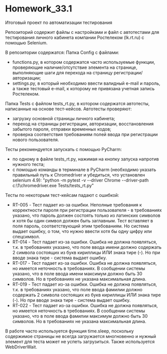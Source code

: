 # Homework_33.1
Итоговый проект по автоматизации тестирования

Репозиторий содержит файлы с настройками и файл с автотестами для тестирования личного кабинета компании Ростелеком (lk.rt.ru) с помощью Selenium.

В репозитории содержатся:
Папка Config с файлами:
- functions.py, в котором содержатся часто используемые функции, проверяющие наличие/отсутствие элемента на странице, выполняющие шаги для перехода на страницу регистрации/авторизации;
- settings.py, в который необходимо ввести валидный e-mail и пароль, а также тестовый e-mail, к которому не привязана учетная запись Ростелеком.

Папка Tests с файлом tests_rt.py, в котором содержатся автотесты, написанные на основе тест-кейсов.
Автотесты проверяют:
- загрузку основной страницы личного кабинета;
- переход на страницы регистрации, авторизации, восстановления забытого пароля, отправки временных кодов;
- проверка соответствия требованиям полей ввода при регистрации нового пользователя.

Тесты рекомендуется запускать с помощью PyCharm:
- по одному в файле tests_rt.py, нажимая на кнопку запуска напротив нужного теста;
- с помощью команды в терминале в PyCharm (необходимо указать правильный путь к Chromedriver и убедиться, что установлен selenium 4.9): "python -m pytest -v --driver Chrome --driver-path c:\1\chromedriver.exe Tests/tests_rt.py"

Тесты по некоторым тест-кейсам падают с ошибкой:
- RT-005 - Тест падает из-за ошибки. Неполные требования к корректности пароля при регистрации пользователя - в требованиях указано, что пароль должен состоять только из латинских символов и хотя бы один символ должен быть заглавным. Тест вставляет в поля пароль, соответствующий этим требованиям. Но система выдает ошибку, о том, что нужно ввести хотя бы одну цифру или спецсимвол.
- RT-014 - Тест падает из-за ошибки. Ошибка не должна появляться, т.к. в требованиях указано, что поле ввода имени должно содержать 2 символа состоящих из букв кириллицы ИЛИ знака тире (-). Но при вводе знака тире - система выдает ошибку.
- RT-017 - Тест падает из-за ошибки. Ошибка не должна появляться, но имеется неточность в требованиях. В сообщении системы указано, что в поле ввода имени максимум должно быть 30 символов. Но в требованиях не указана максимальная длина.
- RT-019 - Тест падает из-за ошибки. Ошибка не должна появляться, т.к. в требованиях указано, что поле ввода фамилии должно содержать 2 символа состоящих из букв кириллицы ИЛИ знака тире (-). Но при вводе знака тире - система выдает ошибку.
- RT-022 - Тест падает из-за ошибки. Ошибка не должна появляться, но имеется неточность в требованиях. В сообщении системы указано, что в поле ввода фамилии максимум должно быть 30 символов. Но в требованиях не указана максимальная длина.

В работе часто используется функция time.sleep, поскольку содержимое страницы не всегда загружается многновенно и нужный элемент для теста может не успеть загрузиться. Также используется WebDriverWait.

